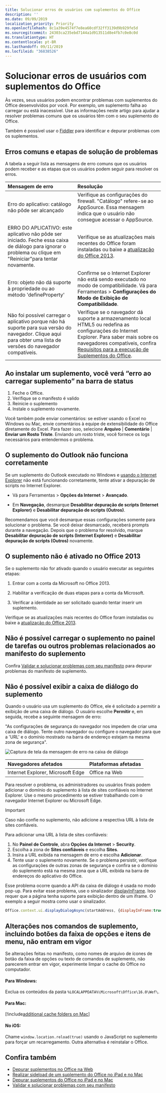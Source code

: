 ```yaml
---
title: Solucionar erros de usuários com suplementos do Office
description: ''
ms.date: 09/09/2019
localization_priority: Priority
ms.openlocfilehash: 8c1a39e4574f7e8ea60cdf32ff3139d9b929fe5d
ms.sourcegitcommit: 24303ca235ebd7144a1d913511d8e4fb7c0e8c0d
ms.translationtype: HT
ms.contentlocale: pt-BR
ms.lasthandoff: 09/11/2019
ms.locfileid: "36838526"
---
```

# <a name="troubleshoot-user-errors-with-office-add-ins"></a>Solucionar erros de usuários com suplementos do Office

Às vezes, seus usuários podem encontrar problemas com suplementos do Office desenvolvidos por você. Por exemplo, um suplemento falha ao carregar ou está inacessível. Use as informações neste artigo para ajudar a resolver problemas comuns que os usuários têm com o seu suplemento do Office. 

Também é possível usar o [Fiddler](https://www.telerik.com/fiddler) para identificar e depurar problemas com os suplementos.

## <a name="common-errors-and-troubleshooting-steps"></a>Erros comuns e etapas de solução de problemas

A tabela a seguir lista as mensagens de erro comuns que os usuários podem receber e as etapas que os usuários podem seguir para resolver os erros.



|**Mensagem de erro**|**Resolução**|
|:-----|:-----|
|Erro do aplicativo: catálogo não pôde ser alcançado|Verifique as configurações do firewall. "Catálogo" refere-se ao AppSource. Essa mensagem indica que o usuário não consegue acessar o AppSource.|
|ERRO DO APLICATIVO: este aplicativo não pôde ser iniciado. Feche essa caixa de diálogo para ignorar o problema ou clique em "Reiniciar"para tentar novamente.|Verifique se as atualizações mais recentes do Office foram instaladas ou baixe a [atualização do Office 2013](https://support.microsoft.com/kb/2986156/).|
|Erro: objeto não dá suporte à propriedade ou ao método 'defineProperty'|Confirme se o Internet Explorer não está sendo executado no modo de compatibilidade. Vá para Ferramentas >  **Configurações do Modo de Exibição de Compatibilidade**.|
|Não foi possível carregar o aplicativo porque não há suporte para sua versão do navegador. Clique aqui para obter uma lista de versões do navegador compatíveis.|Verifique se o navegador dá suporte a armazenamento local HTML5 ou redefina as configurações do Internet Explorer. Para saber mais sobre os navegadores compatíveis, confira [Requisitos para a execução de Suplementos do Office](../concepts/requirements-for-running-office-add-ins.md).|

## <a name="when-installing-an-add-in-you-see-error-loading-add-in-in-the-status-bar"></a>Ao instalar um suplemento, você verá “erro ao carregar suplemento” na barra de status

1. Feche o Office.
2. Verifique se o manifesto é valido
3. Reinicie o suplemento
4. Instale o suplemento novamente.

Você também pode enviar comentários: se estiver usando o Excel no Windows ou Mac, envie comentários à equipe de extensibilidade do Office diretamente do Excel. Para fazer isso, selecione **Arquivo** | **Comentário** | **Enviar um Rosto Triste**. Enviando um rosto triste, você fornece os logs necessários para entendermos o problema.

## <a name="outlook-add-in-doesnt-work-correctly"></a>O suplemento do Outlook não funciona corretamente

Se um suplemento do Outlook executado no Windows e [usando o Internet Explorer](../concepts/browsers-used-by-office-web-add-ins.md) não está funcionando corretamente, tente ativar a depuração de scripts no Internet Explorer. 


- Vá para Ferramentas > **Opções da Internet** > **Avançado**.
    
- Em **Navegação**, desmarque **Desabilitar depuração de scripts (Internet Explorer)** e **Desabilitar depuração de scripts (Outros)**.
    
Recomendamos que você desmarque essas configurações somente para solucionar o problema. Se você deixar desmarcado, receberá prompts durante a navegação. Depois que o problema for resolvido, marque **Desabilitar depuração de scripts (Internet Explorer)** e **Desabilitar depuração de scripts (Outros)** novamente.


## <a name="add-in-doesnt-activate-in-office-2013"></a>O suplemento não é ativado no Office 2013

Se o suplemento não for ativado quando o usuário executar as seguintes etapas:


1. Entrar com a conta da Microsoft no Office 2013.
    
2. Habilitar a verificação de duas etapas para a conta da Microsoft.
    
3. Verificar a identidade ao ser solicitado quando tentar inserir um suplemento.
    
Verifique se as atualizações mais recentes do Office foram instaladas ou baixe a [atualização do Office 2013](https://support.microsoft.com/kb/2986156/).


## <a name="add-in-doesnt-load-in-task-pane-or-other-issues-with-the-add-in-manifest"></a>Não é possível carregar o suplemento no painel de tarefas ou outros problemas relacionados ao manifesto do suplemento

Confira [Validar e solucionar problemas com seu manifesto](troubleshoot-manifest.md) para depurar problemas do manifesto de suplemento.


## <a name="add-in-dialog-box-cannot-be-displayed"></a>Não é possível exibir a caixa de diálogo do suplemento

Quando o usuário usa um suplemento do Office, ele é solicitado a permitir a exibição de uma caixa de diálogo. O usuário escolhe **Permitir** e, em seguida, recebe a seguinte mensagem de erro:

"As configurações de segurança do navegador nos impedem de criar uma caixa de diálogo. Tente outro navegador ou configure o navegador para que a 'URL' e o domínio mostrado na barra de endereço estejam na mesma zona de segurança".

![Captura de tela da mensagem de erro na caixa de diálogo](http://i.imgur.com/3mqmlgE.png)

|**Navegadores afetados**|**Plataformas afetadas**|
|:--------------------|:---------------------|
|Internet Explorer, Microsoft Edge|Office na Web|

Para resolver o problema, os administradores ou usuários finais podem adicionar o domínio do suplemento à lista de sites confiáveis no Internet Explorer. Use o mesmo procedimento se estiver trabalhando com o navegador Internet Explorer ou Microsoft Edge.

> [!IMPORTANT]
> Caso não confie no suplemento, não adicione a respectiva URL à lista de sites confiáveis.

Para adicionar uma URL à lista de sites confiáveis:

1. No **Painel de Controle**, abra **Opções da Internet** > **Security**.
2. Escolha a zona de **Sites confiáveis** e escolha **Sites**.
3. Insira a URL exibida na mensagem de erro e escolha **Adicionar**.
4. Tente usar o suplemento novamente. Se o problema persistir, verifique as configurações de outras zonas de segurança e confira se o domínio do suplemento está na mesma zona que a URL exibida na barra de endereços do aplicativo do Office.

Esse problema ocorre quando a API da caixa de diálogo é usada no modo pop-up. Para evitar esse problema, use o sinalizador [displayInFrame](/javascript/api/office/office.ui). Isso requer que a página tenha suporte para exibição dentro de um iframe. O exemplo a seguir mostra como usar o sinalizador.

```js
Office.context.ui.displayDialogAsync(startAddress, {displayInFrame:true}, callback);
```

## <a name="changes-to-add-in-commands-including-ribbon-buttons-and-menu-items-do-not-take-effect"></a>Alterações nos comandos de suplemento, incluindo botões da faixa de opções e itens de menu, não entram em vigor

Se alterações feitas no manifesto, como nomes de arquivo de ícones de botão da faixa de opções ou texto de comandos de suplemento, não parecerem entrar em vigor, experimente limpar o cache do Office no computador. 

#### <a name="for-windows"></a>Para Windows:
Exclua os conteúdos da pasta `%LOCALAPPDATA%\Microsoft\Office\16.0\Wef\`.

#### <a name="for-mac"></a>Para Mac:

[!include[additional cache folders on Mac](../includes/mac-cache-folders.md)]

#### <a name="for-ios"></a>No iOS:
Chame `window.location.reload(true)` usando o JavaScript no suplemento para forçar um recarregamento. Outra alternativa é reinstalar o Office.

## <a name="see-also"></a>Confira também

- [Depurar suplementos no Office na Web](debug-add-ins-in-office-online.md) 
- [Realizar sideload de um suplemento do Office no iPad e no Mac](sideload-an-office-add-in-on-ipad-and-mac.md)  
- [Depurar suplementos do Office no iPad e no Mac](debug-office-add-ins-on-ipad-and-mac.md)  
- [Validar e solucionar problemas com seu manifesto](troubleshoot-manifest.md)
    
